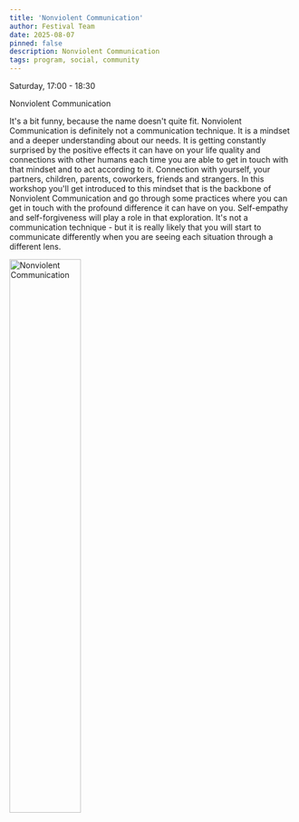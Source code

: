 ```yaml
---
title: 'Nonviolent Communication'
author: Festival Team
date: 2025-08-07
pinned: false
description: Nonviolent Communication
tags: program, social, community
---
```


<script>
    import Image from  '$lib/Image.svelte'
</script>

Saturday, 17:00 - 18:30

Nonviolent Communication

It's a bit funny, because the name doesn't quite fit. Nonviolent Communication is definitely not a communication technique. It is a mindset and a deeper understanding about our needs. It is getting constantly surprised by the positive effects it can have on your life quality and connections with other humans each time you are able to get in touch with that mindset and to act according to it. Connection with yourself, your partners, children, parents, coworkers, friends and strangers. In this workshop you'll get introduced to this mindset that is the backbone of Nonviolent Communication and go through some practices where you can get in touch with the profound difference it can have on you. Self-empathy and self-forgiveness will play a role in that exploration. It's not a communication technique - but it is really likely that you will start to communicate differently when you are seeing each situation through a different lens.

<Image 
  src='program/social-community/16-nonviolent-communication.png'
  caption='Nonviolent Communication'
  alt='Nonviolent Communication'
  width='50%'/> 